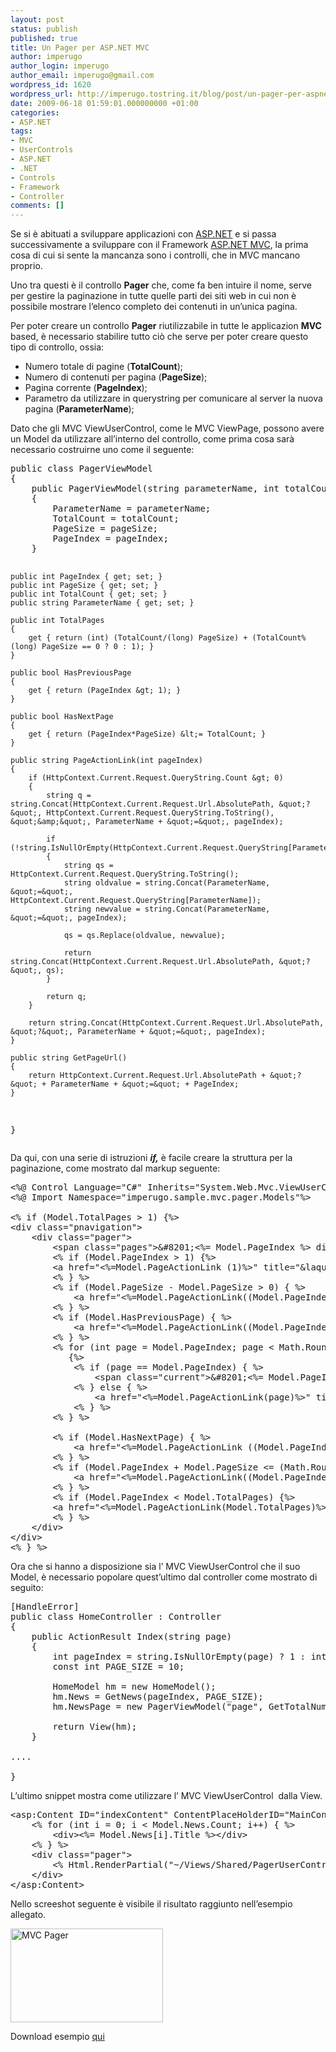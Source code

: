 ```yaml
---
layout: post
status: publish
published: true
title: Un Pager per ASP.NET MVC
author: imperugo
author_login: imperugo
author_email: imperugo@gmail.com
wordpress_id: 1620
wordpress_url: http://imperugo.tostring.it/blog/post/un-pager-per-aspnet-mvc/
date: 2009-06-18 01:59:01.000000000 +01:00
categories:
- ASP.NET
tags:
- MVC
- UserControls
- ASP.NET
- .NET
- Controls
- Framework
- Controller
comments: []
---
```

<p>Se si è abituati a sviluppare applicazioni con <a href="http://www.asp.net" rel="nofollow" target="_blank">ASP.NET</a> e si passa successivamente a sviluppare con il Framework <a href="http://www.asp.net/mvc" rel="nofollow" target="_blank">ASP.NET MVC</a>, la prima cosa di cui si sente la mancanza sono i controlli, che in MVC mancano proprio.</p>  <p>Uno tra questi è il controllo <strong>Pager</strong> che, come fa ben intuire il nome, serve per gestire la paginazione in tutte quelle parti dei siti web in cui non è possibile mostrare l’elenco completo dei contenuti in un’unica pagina.</p>  <p>Per poter creare un controllo <strong>Pager</strong> riutilizzabile in tutte le applicazion <strong>MVC</strong> based, è necessario stabilire tutto ciò che serve per poter creare questo tipo di controllo, ossia:</p>  <ul>   <li>Numero totale di pagine (<strong>TotalCount</strong>); </li>    <li>Numero di contenuti per pagina (<strong>PageSize</strong>); </li>    <li>Pagina corrente (<strong>PageIndex</strong>); </li>    <li>Parametro da utilizzare in querystring per comunicare al server la nuova pagina (<strong>ParameterName</strong>); </li> </ul>  <p>Dato che gli MVC ViewUserControl, come le MVC ViewPage, possono avere un Model da utilizzare all’interno del controllo, come prima cosa sarà necessario costruirne uno come il seguente:</p>  <pre class="brush: csharp; ruler: true;">public class PagerViewModel
{
    public PagerViewModel(string parameterName, int totalCount, int pageSize, int pageIndex)
    {
        ParameterName = parameterName;
        TotalCount = totalCount;
        PageSize = pageSize;
        PageIndex = pageIndex;
    }

    public int PageIndex { get; set; }
    public int PageSize { get; set; }
    public int TotalCount { get; set; }
    public string ParameterName { get; set; }

    public int TotalPages
    {
        get { return (int) (TotalCount/(long) PageSize) + (TotalCount%(long) PageSize == 0 ? 0 : 1); }
    }

    public bool HasPreviousPage
    {
        get { return (PageIndex &gt; 1); }
    }

    public bool HasNextPage
    {
        get { return (PageIndex*PageSize) &lt;= TotalCount; }
    }

    public string PageActionLink(int pageIndex)
    {
        if (HttpContext.Current.Request.QueryString.Count &gt; 0)
        {
            string q = string.Concat(HttpContext.Current.Request.Url.AbsolutePath, &quot;?&quot;, HttpContext.Current.Request.QueryString.ToString(), &quot;&amp;&quot;, ParameterName + &quot;=&quot;, pageIndex);

            if (!string.IsNullOrEmpty(HttpContext.Current.Request.QueryString[ParameterName]))
            {
                string qs = HttpContext.Current.Request.QueryString.ToString();
                string oldvalue = string.Concat(ParameterName, &quot;=&quot;, HttpContext.Current.Request.QueryString[ParameterName]);
                string newvalue = string.Concat(ParameterName, &quot;=&quot;, pageIndex);

                qs = qs.Replace(oldvalue, newvalue);

                return string.Concat(HttpContext.Current.Request.Url.AbsolutePath, &quot;?&quot;, qs);
            }

            return q;
        }

        return string.Concat(HttpContext.Current.Request.Url.AbsolutePath, &quot;?&quot;, ParameterName + &quot;=&quot;, pageIndex);
    }

    public string GetPageUrl()
    {
        return HttpContext.Current.Request.Url.AbsolutePath + &quot;?&quot; + ParameterName + &quot;=&quot; + PageIndex;
    }
}</pre>

<p>Da qui, con una serie di istruzioni <strong><em>if,</em></strong> è facile creare la struttura per la paginazione, come mostrato dal markup seguente:</p>

<pre class="brush: xml; ruler: true;">&lt;%@ Control Language=&quot;C#&quot; Inherits=&quot;System.Web.Mvc.ViewUserControl&lt;PagerViewModel&gt;&quot; %&gt;
&lt;%@ Import Namespace=&quot;imperugo.sample.mvc.pager.Models&quot;%&gt;

&lt;% if (Model.TotalPages &gt; 1) {%&gt;
&lt;div class=&quot;pnavigation&quot;&gt;
    &lt;div class=&quot;pager&quot;&gt;
        &lt;span class=&quot;pages&quot;&gt;&amp;#8201;&lt;%= Model.PageIndex %&gt; di &lt;%= Model.TotalPages %&gt;&amp;#8201;&lt;/span&gt;
        &lt;% if (Model.PageIndex &gt; 1) {%&gt;
        &lt;a href=&quot;&lt;%=Model.PageActionLink (1)%&gt;&quot; title=&quot;&amp;laquo; First&quot;&gt;&amp;#8201;&amp;laquo; First&amp;#8201;&lt;/a&gt;
        &lt;% } %&gt;
        &lt;% if (Model.PageSize - Model.PageSize &gt; 0) { %&gt;
            &lt;a href=&quot;&lt;%=Model.PageActionLink((Model.PageIndex - Model.PageSize) + 1)%&gt;&quot; title=&quot;&lt;%=(Model.PageIndex - Model.PageSize) + 1%&gt;&quot;&gt;&amp;#8201;...&amp;#8201;&lt;/a&gt;
        &lt;% } %&gt;
        &lt;% if (Model.HasPreviousPage) { %&gt;  
            &lt;a href=&quot;&lt;%=Model.PageActionLink((Model.PageIndex - 1))%&gt;&quot; title=&quot;Previous&quot; &gt;&amp;laquo;&lt;/a&gt;
        &lt;% } %&gt;
        &lt;% for (int page = Model.PageIndex; page &lt; Math.Round((Model.TotalCount / Model.PageSize) + 0.5) &amp;&amp; page &lt; Model.PageIndex + Model.PageSize; page++)
           {%&gt;
            &lt;% if (page == Model.PageIndex) { %&gt;
                &lt;span class=&quot;current&quot;&gt;&amp;#8201;&lt;%= Model.PageIndex %&gt;&amp;#8201;&lt;/span&gt;
            &lt;% } else { %&gt;
                &lt;a href=&quot;&lt;%=Model.PageActionLink(page)%&gt;&quot; title=&quot;&lt;%=page.ToString()%&gt;&quot;&gt;&amp;#8201;&lt;%=page.ToString()%&gt;&amp;#8201;&lt;/a&gt;
            &lt;% } %&gt;
        &lt;% } %&gt;
              
        &lt;% if (Model.HasNextPage) { %&gt;  
            &lt;a href=&quot;&lt;%=Model.PageActionLink ((Model.PageIndex + 1))%&gt;&quot; title=&quot;Next&quot; &gt;&amp;raquo;&lt;/a&gt;
        &lt;% } %&gt;
        &lt;% if (Model.PageIndex + Model.PageSize &lt;= (Math.Round((Model.TotalCount / Model.PageSize) + 0.5) - 1)) { %&gt;
            &lt;a href=&quot;&lt;%=Model.PageActionLink((Model.PageIndex + Model.PageSize) + 1)%&gt;&quot; title=&quot;&lt;%=(Model.PageIndex + Model.PageSize) + 1%&gt;&quot;&gt;&amp;#8201;...&amp;#8201;&lt;/a&gt;
        &lt;% } %&gt; 
        &lt;% if (Model.PageIndex &lt; Model.TotalPages) {%&gt;
        &lt;a href=&quot;&lt;%=Model.PageActionLink(Model.TotalPages)%&gt;&quot; title=&quot;Last &amp;raquo;&quot;&gt;&amp;#8201;Last &amp;raquo;&amp;#8201;&lt;/a&gt;
        &lt;% } %&gt;
    &lt;/div&gt;
&lt;/div&gt;        
&lt;% } %&gt;</pre>

<p>Ora che si hanno a disposizione sia l’ MVC ViewUserControl che il suo Model, è necessario popolare quest’ultimo dal controller come mostrato di seguito:</p>

<pre class="brush: csharp; ruler: true;">[HandleError]
public class HomeController : Controller
{
    public ActionResult Index(string page)
    {
        int pageIndex = string.IsNullOrEmpty(page) ? 1 : int.Parse(page);
        const int PAGE_SIZE = 10;

        HomeModel hm = new HomeModel();
        hm.News = GetNews(pageIndex, PAGE_SIZE);
        hm.NewsPage = new PagerViewModel(&quot;page&quot;, GetTotalNumber(), PAGE_SIZE, pageIndex);

        return View(hm);
    }

....

}</pre>

<p>L’ultimo snippet mostra come utilizzare l’ MVC ViewUserControl&#160; dalla View.</p>

<pre class="brush: xml; ruler: true;">&lt;asp:Content ID=&quot;indexContent&quot; ContentPlaceHolderID=&quot;MainContent&quot; runat=&quot;server&quot;&gt;
    &lt;% for (int i = 0; i &lt; Model.News.Count; i++) { %&gt;
        &lt;div&gt;&lt;%= Model.News[i].Title %&gt;&lt;/div&gt;
    &lt;% } %&gt;
    &lt;div class=&quot;pager&quot;&gt;
        &lt;% Html.RenderPartial(&quot;~/Views/Shared/PagerUserControl.ascx&quot;, Model.NewsPage); %&gt;
    &lt;/div&gt;
&lt;/asp:Content&gt;</pre>

<p>Nello screeshot seguente è visibile il risultato raggiunto nell’esempio allegato.</p>

<p><a href="http://imperugo.tostring.it/Content/Uploaded/image/MVC%20Pager_2.png" rel="shadowbox[Un-Pager-per-ASPNET-MVC];options={counterType:'skip',continuous:true,animSequence:'sync'}"><img SinglelineIgnoreCase style="border-bottom: 0px; border-left: 0px; display: inline; border-top: 0px; border-right: 0px" title="MVC Pager" border="0" alt="MVC Pager" src="http://imperugo.tostring.it/Content/Uploaded/image/MVC%20Pager_thumb.png" width="244" height="150" /></a> </p>



<div style="padding-bottom: 0px; margin: 0px; padding-left: 0px; padding-right: 0px; display: inline; float: none; padding-top: 0px" id="scid:fb3a1972-4489-4e52-abe7-25a00bb07fdf:a56b200d-d628-48ce-b9b5-75b5513992ea" class="wlWriterEditableSmartContent"><p>Download esempio <a href="http://imperugo.tostring.it/Content/Uploaded/image/imperugo.sample.mvc.pager.zip" target="_blank">qui</a></p></div>
